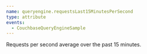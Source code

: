 ```yaml
---
name: queryengine.requestsLast15MinutesPerSecond
type: attribute
events:
  - CouchbaseQueryEngineSample
---
```


Requests per second average over the past 15 minutes.